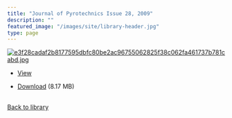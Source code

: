 ```yaml
---
title: "Journal of Pyrotechnics Issue 28, 2009"
description: ""
featured_image: "/images/site/library-header.jpg"
type: page
---
```


<a href="https://drive.google.com/file/d/10tWSEwSuXDLSfOgNulcPjk0rB9i8QbWv/view" target="_blank">![e3f28cadaf2b8177595dbfc80be2ac96755062825f38c062fa461737b781cabd.jpg](/images/library/e3f28cadaf2b8177595dbfc80be2ac96755062825f38c062fa461737b781cabd.jpg)</a>
* <a href="https://drive.google.com/file/d/10tWSEwSuXDLSfOgNulcPjk0rB9i8QbWv/view" target="_blank">View</a>

* [Download](https://drive.google.com/uc?export=download&id=10tWSEwSuXDLSfOgNulcPjk0rB9i8QbWv) (8.17 MB)

<br />[Back to library](/library/)
